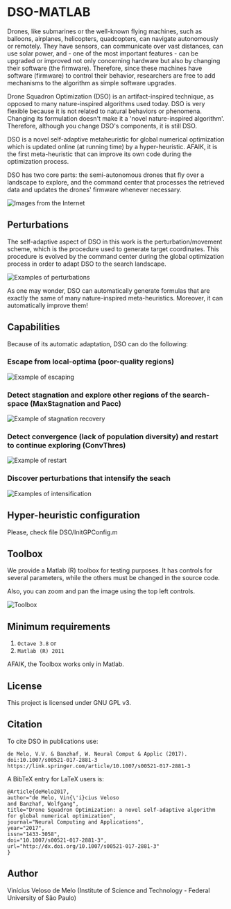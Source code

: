 # DSO-MATLAB

Drones, like submarines or the well-known
flying machines, such as balloons, airplanes, helicopters, quadcopters,
can navigate autonomously or remotely. They have sensors, can communicate
over vast distances, can use solar power, and - one of the most
important features - can be upgraded or improved not only concerning hardware
but also by changing their software (the firmware). Therefore, since
these machines have software (firmware) to control
their behavior, researchers are free to add mechanisms to the algorithm
as simple software upgrades. 

Drone Squadron Optimization (DSO) is an artifact-inspired technique, as opposed
to many nature-inspired algorithms used today. DSO is
very flexible because it is not related to natural behaviors or  phenomena.
Changing its formulation doesn't make it a 'novel nature-inspired algorithm'.
Therefore, although you change DSO's components, it is still DSO.

DSO is a novel self-adaptive
metaheuristic for global numerical optimization which is updated online (at running time)
by a hyper-heuristic. AFAIK, it is the first meta-heuristic that can improve 
its own code during the optimization process.

DSO has two core parts: the semi-autonomous drones that fly over a
landscape to explore, and the command center that processes the retrieved
data and updates the drones' firmware whenever necessary. 

![Images from the Internet](command_center.jpg)

## Perturbations

The self-adaptive
aspect of DSO in this work is the perturbation/movement scheme, which
is the procedure used to generate target coordinates. This procedure
is evolved by the command center during the global optimization process
in order to adapt DSO to the search landscape. 

![Examples of perturbations](perturbations.jpg)

As one may wonder, DSO can automatically generate formulas that are exactly the same of 
many nature-inspired meta-heuristics. Moreover, it can automatically improve them!

## Capabilities

Because of its automatic adaptation, DSO can do the following:

### Escape from local-optima (poor-quality regions)

![Example of escaping](escaping.jpg)

### Detect stagnation and explore other regions of the search-space (MaxStagnation and Pacc)

![Example of stagnation recovery](stagnation.jpg)

### Detect convergence (lack of population diversity) and restart to continue exploring (ConvThres)

![Example of restart](restart.jpg)

### Discover perturbations that intensify the seach

![Examples of intensification](intensification.jpg)

## Hyper-heuristic configuration

Please, check file DSO/InitGPConfig.m

## Toolbox

We provide a Matlab (R) toolbox for testing purposes. It has controls for several
parameters, while the others must be changed in the source code.

Also, you can zoom and pan the image using the top left controls.

![Toolbox](Toolbox.jpg)


## Minimum requirements

1. `Octave 3.8` or
2. `Matlab (R) 2011`

AFAIK, the Toolbox works only in Matlab.

## License

This project is licensed under GNU GPL v3.

## Citation

To cite DSO in publications use:

    de Melo, V.V. & Banzhaf, W. Neural Comput & Applic (2017). doi:10.1007/s00521-017-2881-3
    https://link.springer.com/article/10.1007/s00521-017-2881-3

A BibTeX entry for LaTeX users is:

	@Article{deMelo2017,
	author="de Melo, Vin{\'i}cius Veloso
	and Banzhaf, Wolfgang",
	title="Drone Squadron Optimization: a novel self-adaptive algorithm for global numerical optimization",
	journal="Neural Computing and Applications",
	year="2017",
	issn="1433-3058",
	doi="10.1007/s00521-017-2881-3",
	url="http://dx.doi.org/10.1007/s00521-017-2881-3"
	}

## Author

Vinícius Veloso de Melo (Institute of Science and Technology - Federal University of São Paulo)





